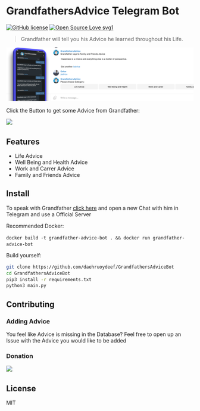 # GrandfathersAdvice Telegram Bot

[![GitHub license](https://camo.githubusercontent.com/16ffa88a35d0857d4db701c510eb3099fbf8d907/68747470733a2f2f696d672e736869656c64732e696f2f6769746875622f6c6963656e73652f4e61657265656e2f5374726170446f776e2e6a732e737667)](https://camo.githubusercontent.com/16ffa88a35d0857d4db701c510eb3099fbf8d907/68747470733a2f2f696d672e736869656c64732e696f2f6769746875622f6c6963656e73652f4e61657265656e2f5374726170446f776e2e6a732e737667) [![Open Source Love svg1](https://camo.githubusercontent.com/d41b9884bd102b525c8fb9a8c3c8d3bbed2b67f0/68747470733a2f2f6261646765732e66726170736f66742e636f6d2f6f732f76312f6f70656e2d736f757263652e7376673f763d313033)](https://camo.githubusercontent.com/d41b9884bd102b525c8fb9a8c3c8d3bbed2b67f0/68747470733a2f2f6261646765732e66726170736f66742e636f6d2f6f732f76312f6f70656e2d736f757263652e7376673f763d313033)



> Grandfather will tell you his Advice he learned throughout his Life. 



![](img/header.png)





Click the Button to get some Advice from Grandfather:

[![](https://img.shields.io/badge/Get%20Grandfathers%20Advice-Telegram-blue.svg)]( https://t.me/GrandfathersAdviceBot)







## Features

* Life Advice
* Well Being and Health Advice
* Work and Carrer Advice
* Family and Friends Advice



## Install

To speak with Grandfather [click here]( https://t.me/GrandfathersAdviceBot) and open a new Chat with him in Telegram and use a Official Server



Recommended Docker:

`docker build -t grandfather-advice-bot . && docker run grandfather-advice-bot`



Build yourself:

```bash
git clone https://github.com/daehruoydeef/GrandfathersAdviceBot
cd GrandfathersAdviceBot
pip3 install -r requirements.txt
python3 main.py
```

<!-- This will not run by default you first need to get a Token by the Botfather himself. See [here](https://core.telegram.org/bots#3-how-do-i-create-a-bot). You need to edit --> 



## Contributing

### Adding Advice

You feel like Advice is missing in the Database? Feel free to open up an Issue with the Advice you would like to be added



### Donation

[![](https://img.shields.io/badge/Donate%20via-LibraPay-yellow.svg)](https://liberapay.com/daehruoydeef/)



## License

MIT
